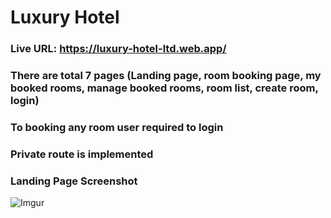 # Luxury Hotel

### Live URL: https://luxury-hotel-ltd.web.app/

### There are total 7 pages (Landing page, room booking page, my booked rooms, manage booked rooms, room list, create room, login)

### To booking any room user required to login

### Private route is implemented

### Landing Page Screenshot

![Imgur](https://i.imgur.com/p4jO7ZA.png)



